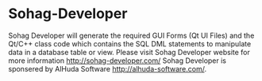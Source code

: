 # Sohag-Developer
Sohag Developer will generate the required GUI Forms (Qt UI Files) and the Qt/C++ class code which contains the SQL DML statements to manipulate data in a database table or view.
Please visit Sohag Developer website for more information http://sohag-developer.com/
Sohag Developer is sponsered by AlHuda Software http://alhuda-software.com/.
